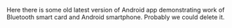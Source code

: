 Here there is some old latest version of Android app demonstrating work of Bluetooth smart card and Android smartphone. Probably we could delete it.
